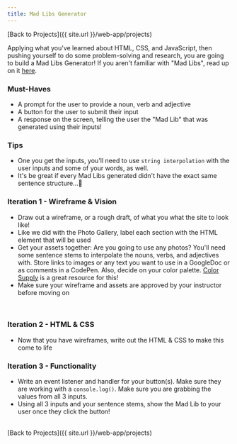 ```yaml
---
title: Mad Libs Generator
---
```


[Back to Projects]({{ site.url }}/web-app/projects)

Applying what you've learned about HTML, CSS, and JavaScript, then pushing yourself to do some problem-solving and research, you are going to build a Mad Libs Generator! If you aren't familiar with "Mad Libs", read up on it <a target="blank" href="https://en.wikipedia.org/wiki/Mad_Libs">here</a>.

### Must-Haves

- A prompt for the user to provide a noun, verb and adjective
- A button for the user to submit their input
- A response on the screen, telling the user the "Mad Lib" that was generated using their inputs!

### Tips

- One you get the inputs, you'll need to use `string interpolation` with the user inputs and some of your words, as well.
- It's be great if every Mad Libs generated didn't have the exact same sentence structure...🤔

### Iteration 1 - Wireframe & Vision

- Draw out a wireframe, or a rough draft, of what you what the site to look like!
- Like we did with the Photo Gallery, label each section with the HTML element that will be used
- Get your assets together: Are you going to use any photos? You'll need some sentence stems to interpolate the nouns, verbs, and adjectives with. Store links to images or any text you want to use in a GoogleDoc or as comments in a CodePen. Also, decide on your color palette. [Color Supply](https://colorsupplyyy.com/app) is a great resource for this!
- Make sure your wireframe and assets are approved by your instructor before moving on
<br>

### Iteration 2 - HTML & CSS

- Now that you have wireframes, write out the HTML & CSS to make this come to life

### Iteration 3  - Functionality

- Write an event listener and handler for your button(s). Make sure they are working with a `console.log()`. Make sure you are grabbing the values from all 3 inputs.
- Using all 3 inputs and your sentence stems, show the Mad Lib to your user once they click the button!

<br>
[Back to Projects]({{ site.url }}/web-app/projects)
